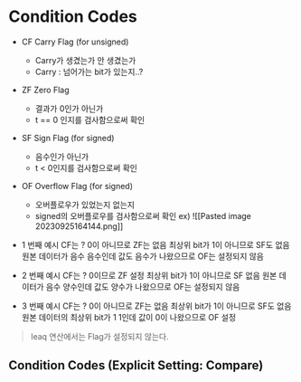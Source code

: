 # Condition Codes
- CF Carry Flag (for unsigned) 
	- Carry가 생겼는가 안 생겼는가
	- Carry : 넘어가는 bit가 있는지..?
- ZF Zero Flag
	- 결과가 0인가 아닌가
	- t == 0 인지를 검사함으로써 확인
- SF Sign Flag (for signed)
	- 음수인가 아닌가
	- t < 0인지를 검사함으로써 확인
- OF Overflow Flag (for signed)
	- 오버플로우가 있었는지 없는지
	- signed의 오버플로우를 검사함으로써 확인
ex)
![[Pasted image 20230925164144.png]]
- 1 번째 예시
CF는 ?
0이 아니므로 ZF는 없음
최상위 bit가 1이 아니므로 SF도 없음
원본 데이터가 음수 음수인데 값도 음수가 나왔으므로 OF는 설정되지 않음

- 2 번째 예시
CF는 ?
0이므로 ZF 설정
최상위 bit가 1이 아니므로 SF 없음
원본 데이터가 음수 양수인데 값도 양수가 나왔으므로 OF는 설정되지 않음

- 3 번째 예시
CF는 ?
0이 아니므로 ZF는 없음
최상위 bit가 1이 아니므로 SF도 없음
원본 데이터의 최상위 bit가 1 1인데 값이 0이 나왔으므로 OF 설정

> leaq 연산에서는 Flag가 설정되지 않는다.

## Condition Codes (Explicit Setting: Compare)

